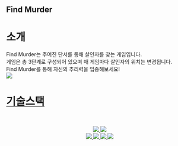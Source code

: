 <p align="center">
<h2> Find Murder </h2>
</p>

# 소개
 Find Murder는 주어진 단서를 통해 살인자를 찾는 게임입니다. <br/>
 게임은 총 3단계로 구성되어 있으며 매 게임마다 살인자의 위치는 변경됩니다.<br/>
 Find Murder를 통해 자신의 추리력을 입증해보세요!<br/>
<a href="https:www.notion.so/Find-murder-919db29b63634b1f86fdbacb53ee885c"><img src="https://img.shields.io/badge/Notion-%23000000.svg?style=for-the-badge&logo=notion&logoColor=white&link=https://balanced-desk-3a4.notion.site/EYAGI-06e6113484324fe8ba37ec83e5e70b8d/"/>
# <strong>기술스택
<br/>
<p align="center">
<img src="https://img.shields.io/badge/Javascript-F7DF1E?style=&logo=TS&logoColor=white"/> 
 <img src="https://img.shields.io/badge/Visual Studio Code-007ACC?style=&logo=Visual Studio Code&logoColor=white"/>
<br/>
<img src="https://img.shields.io/badge/React-61DAFB?style=&logo=React&logoColor=white"/>
<img src="https://img.shields.io/badge/CSS-1572B6?style=&logo=CSS3&logoColor=white"/>
<img src="https://img.shields.io/badge/styled-components-DB7093?style=&logo=styled-components&logoColor=white"/>
 <img src="https://img.shields.io/badge/GitHub-181717?style=&logo=GitHub&logoColor=white"/> 
</p>
